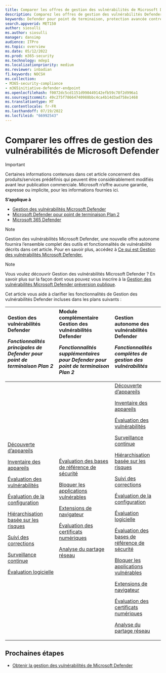 ```yaml
---
title: Comparer les offres de gestion des vulnérabilités de Microsoft Defender
description: Comparez les offres de gestion des vulnérabilités Defender. Découvrez les différences entre les plans et sélectionnez le plan qui répond aux besoins de votre organisation.
keywords: Defender pour point de terminaison, protection avancée contre les menaces, protection contre les points de terminaison
search.appverid: MET150
author: siosulli
ms.author: siosulli
manager: dansimp
audience: ITPro
ms.topic: overview
ms.date: 05/12/2022
ms.prod: m365-security
ms.technology: mdep1
ms.localizationpriority: medium
ms.reviewer: inbadian
f1.keywords: NOCSH
ms.collection:
- M365-security-compliance
- m365initiative-defender-endpoint
ms.openlocfilehash: f0072dc5cd1151d990449142efb59c78f2d996a1
ms.sourcegitcommit: 49c275f78664740988bbc4ca4b14d3ad758e1468
ms.translationtype: MT
ms.contentlocale: fr-FR
ms.lasthandoff: 07/19/2022
ms.locfileid: "66992543"
---
```

# <a name="compare-microsoft-defender-vulnerability-management-offerings"></a>Comparer les offres de gestion des vulnérabilités de Microsoft Defender

> [!IMPORTANT]
> Certaines informations contenues dans cet article concernent des produits/services prédéfinis qui peuvent être considérablement modifiés avant leur publication commerciale. Microsoft n’offre aucune garantie, expresse ou implicite, pour les informations fournies ici.

**S’applique à**

- [Gestion des vulnérabilités Microsoft Defender](index.yml)
- [Microsoft Defender pour point de terminaison Plan 2](https://go.microsoft.com/fwlink/p/?linkid=2154037)
- [Microsoft 365 Defender](https://go.microsoft.com/fwlink/?linkid=2118804)

> [!NOTE]
> Gestion des vulnérabilités Microsoft Defender, une nouvelle offre autonome fournira l’ensemble complet des outils et fonctionnalités de vulnérabilité décrits dans cet article. Pour en savoir plus, accédez à [Ce qui est Gestion des vulnérabilités Microsoft Defender.](defender-vulnerability-management.md)

>[!Note]
> Vous voulez découvrir Gestion des vulnérabilités Microsoft Defender ? En savoir plus sur la façon dont vous pouvez vous inscrire à la [Gestion des vulnérabilités Microsoft Defender préversion publique](../defender-vulnerability-management/get-defender-vulnerability-management.md).

Cet article vous aide à clarifier les fonctionnalités de Gestion des vulnérabilités Defender incluses dans les plans suivants :

| Gestion des vulnérabilités Defender <p> _Fonctionnalités principales de Defender pour point de terminaison Plan 2_| Module complémentaire Gestion des vulnérabilités Defender <p> _Fonctionnalités supplémentaires pour Defender pour point de terminaison Plan 2_| Gestion autonome des vulnérabilités Defender <p> _Fonctionnalités complètes de gestion des vulnérabilités_|
|:---|:---|:---|
 [Découverte d’appareils](../defender-endpoint/device-discovery.md) <p> [Inventaire des appareils](../defender-endpoint/machines-view-overview.md) <p> [Évaluation des vulnérabilités](tvm-weaknesses.md) <p> [Évaluation de la configuration](tvm-microsoft-secure-score-devices.md) <p> [Hiérarchisation basée sur les risques](tvm-security-recommendation.md) <p> [Suivi des corrections](tvm-remediation.md) <p> [Surveillance continue](../defender-endpoint/configure-vulnerability-email-notifications.md) <p> [Évaluation logicielle](tvm-software-inventory.md) <p> | [Évaluation des bases de référence de sécurité](tvm-security-baselines.md) <p> [Bloquer les applications vulnérables](tvm-block-vuln-apps.md) <p> [Extensions de navigateur](tvm-browser-extensions.md) <p> [Évaluation des certificats numériques](tvm-certificate-inventory.md) <p> [Analyse du partage réseau](tvm-network-share-assessment.md) | [Découverte d’appareils](../defender-endpoint/device-discovery.md) <p> [Inventaire des appareils](../defender-endpoint/machines-view-overview.md) <p> [Évaluation des vulnérabilités](tvm-weaknesses.md) <p> [Surveillance continue](../defender-endpoint/configure-vulnerability-email-notifications.md) <p> [Hiérarchisation basée sur les risques](tvm-security-recommendation.md) <p> [Suivi des corrections](tvm-remediation.md) <p> [Évaluation de la configuration](tvm-microsoft-secure-score-devices.md) <p> [Évaluation logicielle](tvm-software-inventory.md) <p> [Évaluation des bases de référence de sécurité](tvm-security-baselines.md) <p> [Bloquer les applications vulnérables](tvm-block-vuln-apps.md) <p> [Extensions de navigateur](tvm-browser-extensions.md) <p> [Évaluation des certificats numériques](tvm-certificate-inventory.md) <p> [Analyse du partage réseau](tvm-network-share-assessment.md)|

## <a name="next-steps"></a>Prochaines étapes

- [Obtenir la gestion des vulnérabilités de Microsoft Defender](get-defender-vulnerability-management.md)
